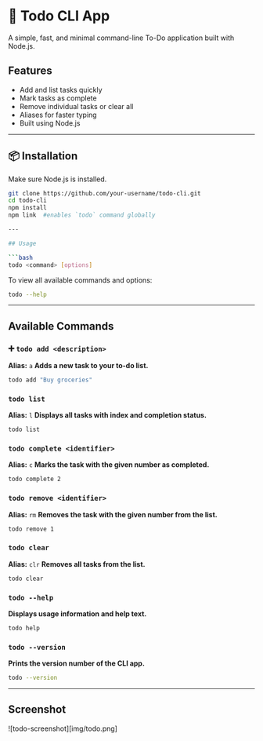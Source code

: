 # 📝 Todo CLI App

A simple, fast, and minimal command-line To-Do application built with Node.js.

## Features

- Add and list tasks quickly
- Mark tasks as complete
- Remove individual tasks or clear all
- Aliases for faster typing
- Built using Node.js

---

## 📦 Installation

Make sure Node.js is installed.

```bash
git clone https://github.com/your-username/todo-cli.git
cd todo-cli
npm install
npm link  #enables `todo` command globally

---

## Usage

```bash
todo <command> [options]
```

To view all available commands and options:

```bash
todo --help
```

---

## Available Commands

### ➕ `todo add <description>`

**Alias:** `a`
**Adds a new task to your to-do list.**

```bash
todo add "Buy groceries"
```

### `todo list`

**Alias:** `l`
**Displays all tasks with index and completion status.**

```bash
todo list
```

### `todo complete <identifier>`

**Alias:** `c`
**Marks the task with the given number as completed.**

```bash
todo complete 2
```

### `todo remove <identifier>`

**Alias:** `rm`
**Removes the task with the given number from the list.**

```bash
todo remove 1
```

### `todo clear`

**Alias:** `clr`
**Removes all tasks from the list.**

```bash
todo clear
```

### `todo --help`

**Displays usage information and help text.**

```bash
todo help
```

### `todo --version`

**Prints the version number of the CLI app.**

```bash
todo --version
```

---

## Screenshot

![todo-screenshot][img/todo.png]
